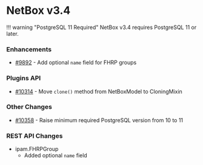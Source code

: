 # NetBox v3.4

!!! warning "PostgreSQL 11 Required"
    NetBox v3.4 requires PostgreSQL 11 or later.

### Enhancements

* [#9892](https://github.com/netbox-community/netbox/issues/9892) - Add optional `name` field for FHRP groups

### Plugins API

* [#10314](https://github.com/netbox-community/netbox/issues/10314) - Move `clone()` method from NetBoxModel to CloningMixin

### Other Changes

* [#10358](https://github.com/netbox-community/netbox/issues/10358) - Raise minimum required PostgreSQL version from 10 to 11

### REST API Changes

* ipam.FHRPGroup
    * Added optional `name` field
